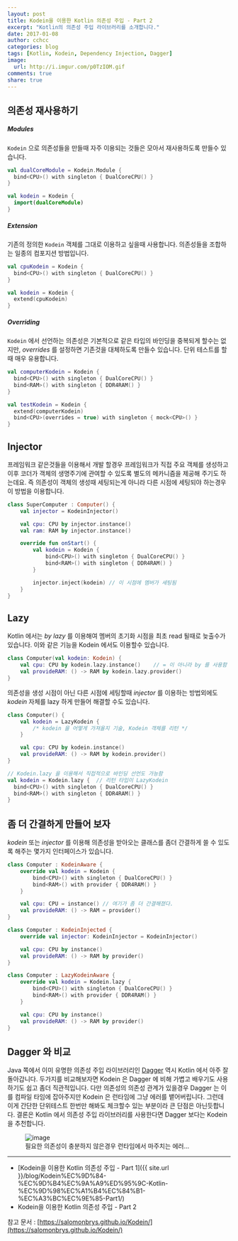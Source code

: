```yaml
---
layout: post
title: Kodein을 이용한 Kotlin 의존성 주입 - Part 2
excerpt: "Kotlin의 의존성 주입 라이브러리를 소개합니다."
date: 2017-01-08
author: cchcc
categories: blog
tags: [Kotlin, Kodein, Dependency Injection, Dagger]
image:
  url: http://i.imgur.com/p0TzIOM.gif
comments: true
share: true
---
```


## 의존성 재사용하기
##### Modules
`Kodein` 으로 의존성들을 만들때 자주 이용되는 것들은 모아서 재사용하도록 만들수 있습니다.

```kotlin
val dualCoreModule = Kodein.Module {
  bind<CPU>() with singleton { DualCoreCPU() }
}

val kodein = Kodein {
  import(dualCoreModule)
}
```

##### Extension
기존의 정의한 `Kodein` 객체를 그대로 이용하고 싶을때 사용합니다. 의존성들을 조합하는 일종의 컴포지션
방법입니다.

```kotlin
val cpuKodein = Kodein {
  bind<CPU>() with singleton { DualCoreCPU() }
}

val kodein = Kodein {
  extend(cpuKodein)
}
```

##### Overriding
`Kodein` 에서 선언하는 의존성은 기본적으로 같은 타입의 바인딩을 중복되게 할수는 없지만, *overrides*
를 설정하면 기존것을 대체하도록 만들수 있습니다. 단위 테스트를 할때 매우 유용합니다.

```kotlin
val computerKodein = Kodein {
  bind<CPU>() with singleton { DualCoreCPU() }
  bind<RAM>() with singleton { DDR4RAM() }
}

val testKodein = Kodein {
  extend(computerKodein)
  bind<CPU>(overrides = true) with singleton { mock<CPU>() }
}
```

## Injector
프레임워크 같은것들을 이용해서 개발 할경우 프레임워크가 직접 주요 객체를 생성하고 이후 코더가 객체의 생명주기에
관여할 수 있도록 별도의 메카니즘을 제공해 주기도 하는데요. 즉 의존성이 객체의 생성때 세팅되는게 아니라 다른
시점에 세팅되야 하는경우 이 방법을 이용합니다.

```kotlin
class SuperComputer : Computer() {
    val injector = KodeinInjector()

    val cpu: CPU by injector.instance()
    val ram: RAM by injector.instance()

    override fun onStart() {
        val kodein = Kodein {
            bind<CPU>() with singleton { DualCoreCPU() }
            bind<RAM>() with singleton { DDR4RAM() }
        }

        injector.inject(kodein) // 이 시점에 멤버가 세팅됨
    }
}
```

## Lazy
Kotlin 에서는 *by lazy* 를 이용해여 멤버의 초기화 시점을 최초 read 될때로 늦출수가 있습니다. 이와
같은 기능을 Kodein 에서도 이용할수 있습니다.

```kotlin
class Computer(val kodein: Kodein) {
    val cpu: CPU by kodein.lazy.instance()    // = 이 아니라 by 를 사용함
    val provideRAM: () -> RAM by kodein.lazy.provider()
}
```

의존성을 생성 시점이 아닌 다른 시점에 세팅할때 *injector* 를 이용하는 방법외에도 *kodein* 자체를 lazy
하게 만들어 해결할 수도 있습니다.

```kotlin
class Computer() {
    val kodein = LazyKodein {
        /* kodein 을 어떻게 가져올지 기술, Kodein 객체를 리턴 */
    }

    val cpu: CPU by kodein.instance()
    val provideRAM: () -> RAM by kodein.provider()
}

// Kodein.lazy 을 이용해서 직접적으로 바인딩 선언도 가능함
val kodein = Kodein.lazy {  // 리턴 타입이 LazyKodein
  bind<CPU>() with singleton { DualCoreCPU() }
  bind<RAM>() with singleton { DDR4RAM() }
}
```

## 좀 더 간결하게 만들어 보자
*kodein* 또는 *injector* 를 이용해 의존성을 받아오는 클래스를 좀더 간결하게 쓸 수 있도록 해주는 몇가지
인터페이스가 있습니다.

```kotlin
class Computer : KodeinAware {
    override val kodein = Kodein {
        bind<CPU>() with singleton { DualCoreCPU() }
        bind<RAM>() with provider { DDR4RAM() }
    }

    val cpu: CPU = instance() // 여기가 좀 더 간결해졌다.
    val provideRAM: () -> RAM = provider()
}

class Computer : KodeinInjected {
    override val injector: KodeinInjector = KodeinInjector()

    val cpu: CPU by instance()
    val provideRAM: () -> RAM by provider()
}

class Computer : LazyKodeinAware {
    override val kodein = Kodein.lazy {
        bind<CPU>() with singleton { DualCoreCPU() }
        bind<RAM>() with provider { DDR4RAM() }
    }

    val cpu: CPU by instance()
    val provideRAM: () -> RAM by provider()
}
```

## Dagger 와 비교
Java 쪽에서 이미 유명한 의존성 주입 라이브러리인 [Dagger](https://google.github.io/dagger/)
역시 Kotlin 에서 아주 잘 돌아갑니다. 두가지를 비교해보자면 Kodein 은 Dagger 에 비해 가볍고 배우기도
사용하기도 쉽고 좀더 직관적입니다. 다만 의존성의 의존성 관계가 있을경우 Dagger 는 이를 컴파일 타임에
잡아주지만 Kodein 은 런타임에 그냥 에러를 뱉어버립니다. 그런데 이게 간단한 단위테스트 한번만 해봐도
체크할수 있는 부분이라 큰 단점은 아닌듯합니다. 결론은 Kotlin 에서 의존성 주입 라이브러리를 사용한다면
Dagger 보다는 Kodein 을 추천합니다.

<figure>
	<img src="http://i.imgur.com/9f9mbZK.png" alt="image">
	<figcaption>필요한 의존성이 충분하지 않은경우 런타임에서 마주치는 에러...</figcaption>
</figure>

---

- [Kodein을 이용한 Kotlin 의존성 주입 - Part 1]({{ site.url }}/blog/Kodein%EC%9D%84-%EC%9D%B4%EC%9A%A9%ED%95%9C-Kotlin-%EC%9D%98%EC%A1%B4%EC%84%B1-%EC%A3%BC%EC%9E%85-Part1/)
- Kodein을 이용한 Kotlin 의존성 주입 - Part 2

참고 문서 : [https://salomonbrys.github.io/Kodein/](https://salomonbrys.github.io/Kodein/)
